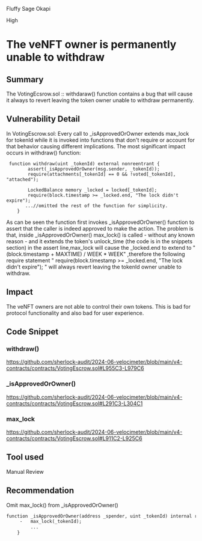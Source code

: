 Fluffy Sage Okapi

High

# The veNFT owner is permanently unable to withdraw

## Summary
The VotingEcsrow.sol :: withdaraw() function contains a bug that will cause it always to revert leaving the token owner unable to withdraw permanently.

## Vulnerability Detail
In VotingEscrow.sol:
Every call to _isApprovedOrOwner extends max_lock for tokenId while it is invoked into functions that don't require or account for that behavior causing different implications. 
The most significant impact occurs in  withdraw() function:

```solidity
 function withdraw(uint _tokenId) external nonreentrant {
        assert(_isApprovedOrOwner(msg.sender, _tokenId));
        require(attachments[_tokenId] == 0 && !voted[_tokenId], "attached");

        LockedBalance memory _locked = locked[_tokenId];
        require(block.timestamp >= _locked.end, "The lock didn't expire");
       ...//omitted the rest of the function for simplicity.
    }
```
 As can be seen the function first invokes _isApprovedOrOwner() function to assert that the caller is indeed approved to make the action.
The problem is that, inside _isApprovedOrOwner()  max_lock() is called  - without any known reason - and it extends the token's unlock_time (the code is in the snippets section)  in the assert line,max_lock will cause the _locked.end to extend to " (block.timestamp + MAXTIME) / WEEK * WEEK" ,therefore the following require statement " require(block.timestamp >= _locked.end, "The lock didn't expire"); " will always revert leaving the tokenId owner unable to withdraw.

## Impact
The veNFT owners are not able to control their own tokens. This is bad for protocol functionality and also bad for user experience.

## Code Snippet
### withdraw()
https://github.com/sherlock-audit/2024-06-velocimeter/blob/main/v4-contracts/contracts/VotingEscrow.sol#L955C3-L979C6
### _isApprovedOrOwner()
https://github.com/sherlock-audit/2024-06-velocimeter/blob/main/v4-contracts/contracts/VotingEscrow.sol#L291C3-L304C1
### max_lock
https://github.com/sherlock-audit/2024-06-velocimeter/blob/main/v4-contracts/contracts/VotingEscrow.sol#L911C2-L925C6

## Tool used

Manual Review

## Recommendation
Omit max_lock()  from _isApprovedOrOwner()
```diff
function _isApprovedOrOwner(address _spender, uint _tokenId) internal returns (bool) {
     -   max_lock(_tokenId);
         ...
    }
```

